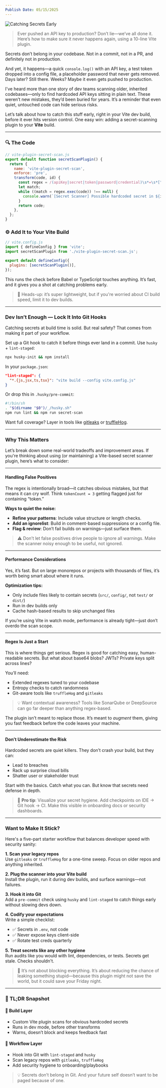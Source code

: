 ```yaml
---
Publish Date: 05/15/2025
---
```

![Catching Secrets Early](catchingsecretsearly.webp)

> Ever pushed an API key to production? Don’t lie—we’ve all done it. Here’s how to make sure it never happens again, using a 10-line Vite plugin.

Secrets don’t belong in your codebase. Not in a commit, not in a PR, and definitely not in production.

And yet, it happens—a quick ``console.log()`` with an API key, a test token dropped into a config file, a placeholder password that never gets removed. Days later? Still there. Weeks? Maybe it even gets pushed to production.

I've heard more than one story of dev teams scanning older, inherited codebases—only to find hardcoded API keys sitting in plain text. These weren’t new mistakes, they’d been buried for years. It’s a reminder that even quiet, untouched code can hide serious risks.

Let’s talk about how to catch this stuff early, right in your Vite dev build, before it ever hits version control. One easy win: adding a secret-scanning plugin to your **Vite** build.

---

### 🔍 The Code

```javascript
// vite-plugin-secret-scan.js
export default function secretScanPlugin() {
  return {
    name: 'vite-plugin-secret-scan',
    enforce: 'pre',
    transform(code, id) {
      const regex = /(apiKey|secret|token|password|credential)\s*=\s*["]([^"']+)["']/g;
      let match;
      while ((match = regex.exec(code)) !== null) {
        console.warn(`[Secret Scanner] Possible hardcoded secret in ${id}: ${match[0]}`);
      }
      return code;
    },
  };
}
```

### ⚙️ Add It to Your Vite Build

```javascript
// vite.config.js
import { defineConfig } from 'vite';
import secretScanPlugin from './vite-plugin-secret-scan.js';

export default defineConfig({
  plugins: [secretScanPlugin()],
});
```

This runs the check before Babel or TypeScript touches anything. It’s fast, and it gives you a shot at catching problems early.

> 🧪 Heads-up: it’s super lightweight, but if you're worried about CI build speed, limit it to dev builds.

---

### Dev Isn’t Enough — Lock It Into Git Hooks

Catching secrets at build time is solid. But real safety? That comes from making it part of your workflow.

Set up a Git hook to catch it before things ever land in a commit. Use `husky` + `lint-staged`:

```bash
npx husky-init && npm install
```

In your `package.json`:

```json
"lint-staged": {
  "*.{js,jsx,ts,tsx}": "vite build --config vite.config.js"
}
```

Or drop this in `.husky/pre-commit`:

```bash
#!/bin/sh
. "$(dirname "$0")/_/husky.sh"
npm run lint && npm run secret-scan
```

Want full coverage? Layer in tools like [gitleaks](https://github.com/gitleaks/gitleaks) or [truffleHog](https://github.com/trufflesecurity/trufflehog).

---

###  Why This Matters

Let’s break down some real-world tradeoffs and improvement areas. If you're thinking about using (or maintaining) a Vite-based secret scanner plugin, here’s what to consider:

---

#### Handling False Positives

The regex is intentionally broad—it catches obvious mistakes, but that means it can cry wolf. Think `tokenCount = 3` getting flagged just for containing “token.”

**Ways to quiet the noise:**

- **Refine your patterns**: Include value structure or length checks.
- **Add an ignorelist**: Build in comment-based suppressions or a config file.
- **Flag & review**: Don’t fail builds on warnings—just surface them.

> ⚠️ Don’t let false positives drive people to ignore all warnings. Make the scanner noisy enough to be useful, not ignored.

---

#### Performance Considerations

Yes, it’s fast. But on large monorepos or projects with thousands of files, it’s worth being smart about where it runs.

**Optimization tips:**

- Only include files likely to contain secrets (``src/``, ``config/``, not ``test/`` or ``dist/``)
- Run in dev builds only
- Cache hash-based results to skip unchanged files

If you’re using Vite in watch mode, performance is already tight—just don’t overdo the scan scope.

---

#### Regex Is Just a Start

This is where things get serious. Regex is good for catching easy, human-readable secrets. But what about base64 blobs? JWTs? Private keys split across lines?

You’ll need:

- Extended regexes tuned to your codebase
- Entropy checks to catch randomness
- Git-aware tools like `truffleHog` and `gitleaks`

> 💡 Want contextual awareness? Tools like SonarQube or DeepSource can go far deeper than anything regex-based.

The plugin isn’t meant to replace those. It’s meant to _augment_ them, giving you fast feedback before the code leaves your machine.

---

#### Don’t Underestimate the Risk

Hardcoded secrets are quiet killers. They don’t crash your build, but they can:

- Lead to breaches
- Rack up surprise cloud bills
- Shatter user or stakeholder trust

Start with the basics. Catch what you can. But know that secrets need defense in depth.

> 🔎 **Pro tip**: Visualize your secret hygiene. Add checkpoints on IDE → Git hook → CI. Make this visible in onboarding docs or security dashboards.

---

### Want to Make It Stick?

Here's a five-part starter workflow that balances developer speed with security sanity:

**1. Scan your legacy repos**  
Use `gitleaks` or `truffleHog` for a one-time sweep. Focus on older repos and anything inherited.

**2. Plug the scanner into your Vite build**  
Install the plugin, run it during dev builds, and surface warnings—not failures.

**3. Hook it into Git**  
Add a `pre-commit` check using `husky` and `lint-staged` to catch things early without slowing devs down.

**4. Codify your expectations**  
Write a simple checklist:
 - ✅ Secrets in `.env`, not code
 - ✅ Never expose keys client-side
 - ✅ Rotate test creds quarterly
 
**5. Treat secrets like any other hygiene**  
Run audits like you would with lint, dependencies, or tests. Secrets get stale. Checks shouldn't.

> 🎯 It’s not about blocking everything. It’s about reducing the chance of leaking something stupid—because this plugin might not save the world, but it could save your Friday night.

---

### 📌 TL;DR Snapshot


#### 🔧 Build Layer

 - Custom Vite plugin scans for obvious hardcoded secrets
 - Runs in dev mode, before other transforms
 - Warns, doesn’t block and keeps feedback fast

#### 🔄  Workflow Layer

 - Hook into Git with `lint-staged` and `husky`
 - Scan legacy repos with `gitleaks`, `truffleHog`
 - Add security hygiene to onboarding/playbooks

>💡 Secrets don’t belong in Git. And your future self doesn’t want to be paged because of one.